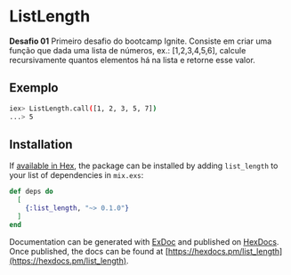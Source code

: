 # ListLength

**Desafio 01**
Primeiro desafio do bootcamp Ignite. Consiste em criar uma função que dada uma lista de números, ex.: [1,2,3,4,5,6], calcule
recursivamente quantos elementos há na lista e retorne esse valor.
## Exemplo
```bash
iex> ListLength.call([1, 2, 3, 5, 7])
...> 5
```


## Installation

If [available in Hex](https://hex.pm/docs/publish), the package can be installed
by adding `list_length` to your list of dependencies in `mix.exs`:

```elixir
def deps do
  [
    {:list_length, "~> 0.1.0"}
  ]
end
```

Documentation can be generated with [ExDoc](https://github.com/elixir-lang/ex_doc)
and published on [HexDocs](https://hexdocs.pm). Once published, the docs can
be found at [https://hexdocs.pm/list_length](https://hexdocs.pm/list_length).

